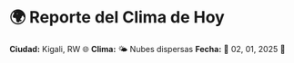 # 🌍 Reporte del Clima de Hoy

**Ciudad:** Kigali, RW 🌐
**Clima:** 🌤️ Nubes dispersas
**Fecha:** 📅 02, 01, 2025 🚀
